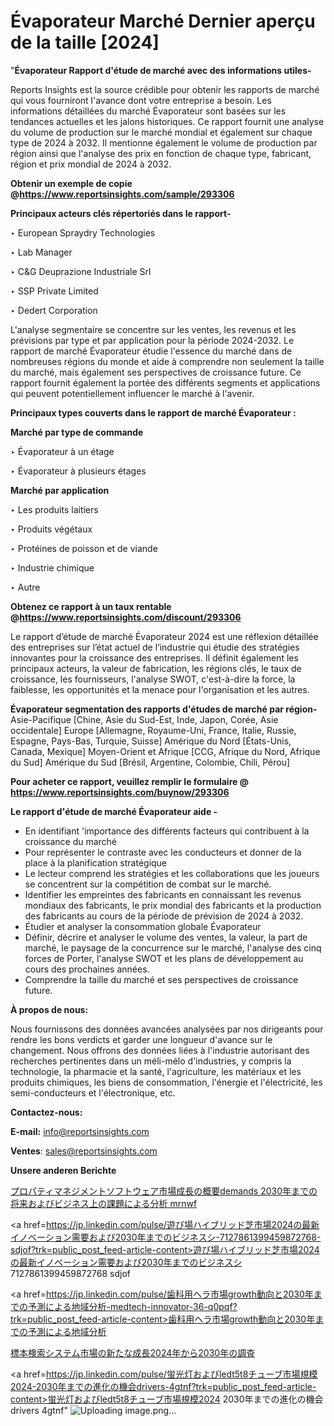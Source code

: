 # Évaporateur Marché Dernier aperçu de la taille [2024]

"<strong>Évaporateur Rapport d'étude de marché avec des informations utiles-</strong>

Reports Insights est la source crédible pour obtenir les rapports de marché qui vous fourniront l'avance dont votre entreprise a besoin. Les informations détaillées du marché Évaporateur sont basées sur les tendances actuelles et les jalons historiques. Ce rapport fournit une analyse du volume de production sur le marché mondial et également sur chaque type de 2024 à 2032. Il mentionne également le volume de production par région ainsi que l'analyse des prix en fonction de chaque type, fabricant, région et prix mondial de 2024 à 2032.

<strong><b>Obtenir un exemple de copie @</b></strong><a href=https://www.reportsinsights.com/sample/293306><strong><b>https://www.reportsinsights.com/sample/293306</b></strong></a>

<b>Principaux acteurs clés répertoriés dans le rapport-</b>

<b> </b>‣ European Spraydry Technologies

‣ Lab Manager

‣ C&G Deuprazione Industriale Srl

‣ SSP Private Limited

‣ Dedert Corporation

L'analyse segmentaire se concentre sur les ventes, les revenus et les prévisions par type et par application pour la période 2024-2032. Le rapport de marché Évaporateur étudie l'essence du marché dans de nombreuses régions du monde et aide à comprendre non seulement la taille du marché, mais également ses perspectives de croissance future. Ce rapport fournit également la portée des différents segments et applications qui peuvent potentiellement influencer le marché à l'avenir.

<strong>Principaux types couverts dans le rapport de marché Évaporateur :</strong>

<strong>Marché par type de commande</Strong>

‣ Évaporateur à un étage

‣ Évaporateur à plusieurs étages

<strong>Marché par application</Strong>

‣ Les produits laitiers

‣ Produits végétaux

‣ Protéines de poisson et de viande

‣ Industrie chimique

‣ Autre

<strong><b>Obtenez ce rapport à un taux rentable @</b></strong><a href=https://www.reportsinsights.com/discount/293306><strong><b>https://www.reportsinsights.com/discount/293306</b></strong></a>

Le rapport d’étude de marché Évaporateur 2024 est une réflexion détaillée des entreprises sur l’état actuel de l’industrie qui étudie des stratégies innovantes pour la croissance des entreprises. Il définit également les principaux acteurs, la valeur de fabrication, les régions clés, le taux de croissance, les fournisseurs, l'analyse SWOT, c'est-à-dire la force, la faiblesse, les opportunités et la menace pour l'organisation et les autres.

<strong>Évaporateur segmentation des rapports d'études de marché par région-</strong>
Asie-Pacifique [Chine, Asie du Sud-Est, Inde, Japon, Corée, Asie occidentale]
Europe [Allemagne, Royaume-Uni, France, Italie, Russie, Espagne, Pays-Bas, Turquie, Suisse]
Amérique du Nord [États-Unis, Canada, Mexique]
Moyen-Orient et Afrique [CCG, Afrique du Nord, Afrique du Sud]
Amérique du Sud [Brésil, Argentine, Colombie, Chili, Pérou]

<strong>Pour acheter ce rapport, veuillez remplir le formulaire @   <a href=https://www.reportsinsights.com/buynow/293306>https://www.reportsinsights.com/buynow/293306</a></strong>

<strong>Le rapport d'étude de marché Évaporateur aide -</strong>
<ul>
  <li>En identifiant 'importance des différents facteurs qui contribuent à la croissance du marché</li>
  <li>Pour représenter le contraste avec les conducteurs et donner de la place à la planification stratégique</li>
  <li>Le lecteur comprend les stratégies et les collaborations que les joueurs se concentrent sur la compétition de combat sur le marché.</li>
  <li>Identifier les empreintes des fabricants en connaissant les revenus mondiaux des fabricants, le prix mondial des fabricants et la production des fabricants au cours de la période de prévision de 2024 à 2032.</li>
  <li>Étudier et analyser la consommation globale Évaporateur</li>
  <li>Définir, décrire et analyser le volume des ventes, la valeur, la part de marché, le paysage de la concurrence sur le marché, l'analyse des cinq forces de Porter, l'analyse SWOT et les plans de développement au cours des prochaines années.</li>
  <li>Comprendre la taille du marché et ses perspectives de croissance future.</li>
</ul>
<strong>À propos de nous:</strong>

Nous fournissons des données avancées analysées par nos dirigeants pour rendre les bons verdicts et garder une longueur d'avance sur le changement. Nous offrons des données liées à l'industrie autorisant des recherches pertinentes dans un méli-mélo d'industries, y compris la technologie, la pharmacie et la santé, l'agriculture, les matériaux et les produits chimiques, les biens de consommation, l'énergie et l'électricité, les semi-conducteurs et l'électronique, etc.

<strong>Contactez-nous:</strong>

<strong>E-mail:</strong> <a href=mailto:info@reportsinsights.com>info@reportsinsights.com</a>

<strong>Ventes</strong>: <a href=mailto:sales@reportsinsights.com>sales@reportsinsights.com</a>

<strong>Unsere anderen Berichte</strong>

<a href=https://www.linkedin.com/pulse/プロパティマネジメントソフトウェア市場成長の概要demands-2030年までの将来およびビジネス上の課題による分析-mrnwf/>プロパティマネジメントソフトウェア市場成長の概要demands 2030年までの将来およびビジネス上の課題による分析 mrnwf</a>

<a href=https://jp.linkedin.com/pulse/遊び場ハイブリッド芝市場2024の最新イノベーション需要および2030年までのビジネスシ-7127861399459872768-sdjof?trk=public_post_feed-article-content>遊び場ハイブリッド芝市場2024の最新イノベーション需要および2030年までのビジネスシ 7127861399459872768 sdjof</a>

<a href=https://jp.linkedin.com/pulse/歯科用ヘラ市場growth動向と2030年までの予測による地域分析-medtech-innovator-36-q0pqf?trk=public_post_feed-article-content>歯科用ヘラ市場growth動向と2030年までの予測による地域分析</a>

<a href=https://www.linkedin.com/pulse/標本検索システム市場の新たな成長2024年から2030年の調査-tribunal-analytics-360-71jef/>標本検索システム市場の新たな成長2024年から2030年の調査</a>

<a href=https://jp.linkedin.com/pulse/蛍光灯およびledt5t8チューブ市場規模2024-2030年までの進化の機会drivers-4gtnf?trk=public_post_feed-article-content>蛍光灯およびledt5t8チューブ市場規模2024 2030年までの進化の機会drivers 4gtnf</a>"
![Uploading image.png…]()
